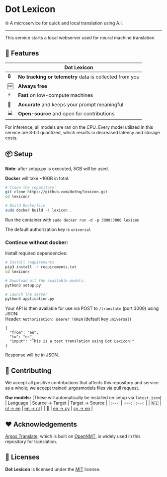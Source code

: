 # Dot Lexicon
🌐 A microservice for quick and local translation using A.I.

---

This service starts a local webserver used for neural machine translation.


## 🚀 Features

|  | Dot Lexicon |
| - | ------------ |
| 🔒 | **No tracking or telemetry** data is collected from you |
| 🆓 | **Always free** |
| ⚡️ | **Fast** on low-compute machines |
| 📝 | **Accurate** and keeps your prompt meaningful |
| 💻 | **Open-source** and open for contributions |

For inference, all models are ran on the CPU. Every model utilized in this service are 8-bit quantized, which results in decreased latency and storage costs.

## 📦️ Setup

**Note**: after setup.py is executed, 5GB will be used.

**Docker** will take ~16GB in total.


```bash
# Clone the repository:
git clone https://github.com/dothq/lexicon.git
cd lexicon/

# Build Dockerfile
sudo docker build -t lexicon .
```

Run the container with `sudo docker run -d -p 3000:3000 lexicon`

The default authorization key is `universal`

### **Continue without docker:**

Install required dependencies:
```bash
# Install requirements
pip3 install -r requirements.txt
cd lexicon/

# Download all the available models:
python3 setup.py

# Launch the server
python3 application.py
```

Your API is then available for use via POST to `/translate` (port 3000) using JSON:
<br>
Header: `Authorization: Bearer TOKEN` (default key `universal`)
```
{
  "from": "en",
  "to": "es",
  "input": "This is a test translation using Dot Lexicon!"
}
```
Response will be in JSON.

## 🔧 Contributing

We accept all positive contributions that affects this repository and service as a whole; we accept trained .argosmodels files via pull request. 

**Our models:**
(These will automatically be installed on setup via `latest.json`)
| Language | Source -> Target | Target -> Source |
| :---: | :---: | :---: |
| 🇳🇱 | [nl -> en](https://cdn.discordapp.com/attachments/842801645611384872/912031467327074374/dutch_en.argosmodel) | [en -> nl](https://cdn.discordapp.com/attachments/842801645611384872/912031363639685130/en_nl.argosmodel) |
| 🏴󠁧󠁢󠁷󠁬󠁳󠁿 | [en -> cy](https://github.com/dothq/lexicon/releases/download/November-2021/en_cy.argosmodel) | [cy -> en](https://github.com/dothq/lexicon/releases/download/November-2021/cy_en.argosmodel) |

## ❤️ Acknowledgements

[Argos Translate](https://github.com/argosopentech/argos-translate), which is built on [OpenNMT](https://opennmt.net/), is widely used in this repository for translation.

## 📜 Licenses
**Dot Lexicon** is licensed under the [MIT](https://spdx.org/licenses/MIT.html) license.

